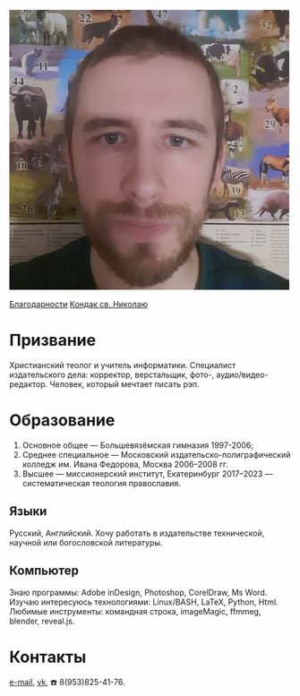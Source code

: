 ![Фото на фоне животных|100px](photo.jpg)
<br>

[Благодарности](gratitude.md)
[Кондак св. Николаю](kondak.md)

# Призвание
Христианский теолог и учитель информатики. Специалист издательского дела: корректор, верстальщик, фото-, аудио/видео-редактор. Человек, который мечтает писать рэп.

# Образование
1. Основное общее — Большевязёмская гимназия 1997-2006;
2. Среднее специальное — Московский издательско-полиграфический колледж им. Ивана Федорова, Москва 2006–2008 гг.
3. Высшее — миссионерский институт, Екатеринбург 2017–2023 — систематическая теология православия.

## Языки 
Русский, Английский. 
Хочу работать в издательстве технической, научной или богословской литературы.

## Компьютер
Знаю программы: Adobe inDesign,  Photoshop, CorelDraw, Ms Word.
Изучаю интересуюсь технологиями: Linux/BASH, LaTeX, Python, Html.
Любимые инструменты: командная строка, imageMagic, ffmmeg, blender, reveal.js.

# Контакты 
[e-mail](kirilnazarov@gmail.com), 
[vk](https://vk.com/nazarov_ki), 
☎️ 8(953)825-41-76.


<!---
NazarovKI/NazarovKI is a ✨ special ✨ repository because its `README.md` (this file) appears on your GitHub profile.
You can click the Preview link to take a look at your changes.
--->
